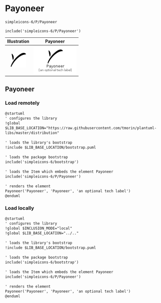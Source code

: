 # Payoneer


```text
simpleicons-6/P/Payoneer
```

```text
include('simpleicons-6/P/Payoneer')
```



| Illustration | Payoneer |
| :---: | :---: |
| ![illustration for Illustration](../../simpleicons-6/P/Payoneer.png) | ![illustration for Payoneer](../../simpleicons-6/P/Payoneer.Local.png) |




## Payoneer

### Load remotely
```plantuml
@startuml
' configures the library
!global $LIB_BASE_LOCATION="https://raw.githubusercontent.com/tmorin/plantuml-libs/master/distribution"

' loads the library's bootstrap
!include $LIB_BASE_LOCATION/bootstrap.puml

' loads the package bootstrap
include('simpleicons-6/bootstrap')

' loads the Item which embeds the element Payoneer
include('simpleicons-6/P/Payoneer')

' renders the element
Payoneer('Payoneer', 'Payoneer', 'an optional tech label')
@enduml
```

### Load locally
```plantuml
@startuml
' configures the library
!global $INCLUSION_MODE="local"
!global $LIB_BASE_LOCATION="../.."

' loads the library's bootstrap
!include $LIB_BASE_LOCATION/bootstrap.puml

' loads the package bootstrap
include('simpleicons-6/bootstrap')

' loads the Item which embeds the element Payoneer
include('simpleicons-6/P/Payoneer')

' renders the element
Payoneer('Payoneer', 'Payoneer', 'an optional tech label')
@enduml
```

